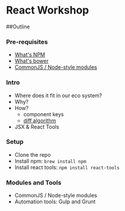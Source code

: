 # React Workshop

##Outline

### Pre-requisites
- [What's NPM](https://www.npmjs.com/)
- [What's bower](http://bower.io/)
- [CommonJS / Node-style modules](http://nodejs.org/docs/latest/api/modules.html#modules_modules)

### Intro

- Where does it fit in our eco system?
- Why?
- How?
  - component keys
  - [diff algorithm](http://calendar.perfplanet.com/2013/diff/)
- JSX & React Tools

### Setup

- Clone the repo
- Install npm: ```brew install npm ```
- Install react tools: ```npm install react-tools```


### Modules and Tools

- CommonJS / Node-style modules
- Automation tools: Gulp and Grunt

